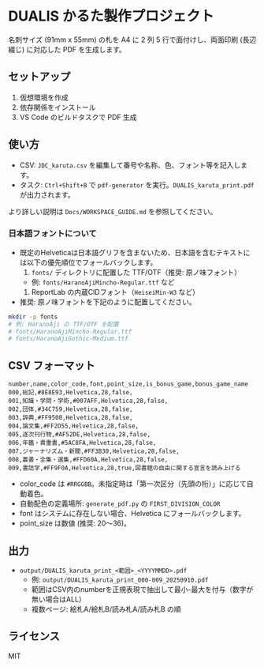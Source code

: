 # DUALIS かるた製作プロジェクト

名刺サイズ (91mm x 55mm) の札を A4 に 2 列 5 行で面付けし、両面印刷 (長辺綴じ) に対応した PDF を生成します。

## セットアップ

1. 仮想環境を作成
2. 依存関係をインストール
3. VS Code のビルドタスクで PDF 生成

## 使い方

- CSV: `JDC_karuta.csv` を編集して番号や名称、色、フォント等を記入します。
- タスク: `Ctrl+Shift+B` で `pdf-generator` を実行。`DUALIS_karuta_print.pdf` が出力されます。

より詳しい説明は `Docs/WORKSPACE_GUIDE.md` を参照してください。

### 日本語フォントについて

- 既定のHelveticaは日本語グリフを含まないため、日本語を含むテキストには以下の優先順位でフォールバックします。
  1. `fonts/` ディレクトリに配置した TTF/OTF（推奨: 原ノ味フォント）
  - 例: `fonts/HaranoAjiMincho-Regular.ttf` など
  1. ReportLab の内蔵CIDフォント（`HeiseiMin-W3` など）
- 推奨: 原ノ味フォントを下記のように配置してください。

```bash
mkdir -p fonts
# 例: HaranoAji の TTF/OTF を配置
# fonts/HaranoAjiMincho-Regular.ttf
# fonts/HaranoAjiGothic-Medium.ttf
```

## CSV フォーマット

```csv
number,name,color_code,font,point_size,is_bonus_game,bonus_game_name
000,総記,#8E8E93,Helvetica,28,false,
001,知識・学問・学術,#007AFF,Helvetica,28,false,
002,団体,#34C759,Helvetica,28,false,
003,辞典,#FF9500,Helvetica,28,false,
004,論文集,#FF2D55,Helvetica,28,false,
005,逐次刊行物,#AF52DE,Helvetica,28,false,
006,年鑑・貴重書,#5AC8FA,Helvetica,28,false,
007,ジャーナリズム・新聞,#FF3B30,Helvetica,28,false,
008,叢書・全集・選集,#FFD60A,Helvetica,28,false,
009,書誌学,#FF9F0A,Helvetica,28,true,図書館の自由に関する宣言を読み上げる
```

- color_code は `#RRGGBB`。未指定時は「第一次区分（先頭の桁）」に応じて自動着色。
- 自動配色の定義場所: `generate_pdf.py` の `FIRST_DIVISION_COLOR`
- font はシステムに存在しない場合、Helvetica にフォールバックします。
- point_size は数値 (推奨: 20〜36)。

## 出力

- `output/DUALIS_karuta_print_<範囲>_<YYYYMMDD>.pdf`
  - 例: `output/DUALIS_karuta_print_000-009_20250910.pdf`
  - 範囲はCSV内のnumberを正規表現で抽出して最小-最大を付与（数字が無い場合はALL）
  - 複数ページ: 絵札A/絵札B/読み札A/読み札B の順

## ライセンス

MIT
